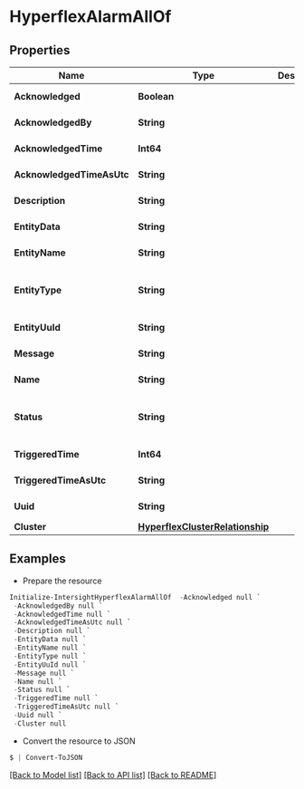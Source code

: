 # HyperflexAlarmAllOf
## Properties

Name | Type | Description | Notes
------------ | ------------- | ------------- | -------------
**Acknowledged** | **Boolean** |  | [optional] [readonly] 
**AcknowledgedBy** | **String** |  | [optional] [readonly] 
**AcknowledgedTime** | **Int64** |  | [optional] [readonly] 
**AcknowledgedTimeAsUtc** | **String** |  | [optional] [readonly] 
**Description** | **String** |  | [optional] [readonly] 
**EntityData** | **String** |  | [optional] [readonly] 
**EntityName** | **String** |  | [optional] [readonly] 
**EntityType** | **String** |  | [optional] [readonly] [default to "UNKNOWN"]
**EntityUuId** | **String** |  | [optional] [readonly] 
**Message** | **String** |  | [optional] [readonly] 
**Name** | **String** |  | [optional] [readonly] 
**Status** | **String** |  | [optional] [readonly] [default to "UNKNOWN"]
**TriggeredTime** | **Int64** |  | [optional] [readonly] 
**TriggeredTimeAsUtc** | **String** |  | [optional] [readonly] 
**Uuid** | **String** |  | [optional] [readonly] 
**Cluster** | [**HyperflexClusterRelationship**](HyperflexClusterRelationship.md) |  | [optional] 

## Examples

- Prepare the resource
```powershell
Initialize-IntersightHyperflexAlarmAllOf  -Acknowledged null `
 -AcknowledgedBy null `
 -AcknowledgedTime null `
 -AcknowledgedTimeAsUtc null `
 -Description null `
 -EntityData null `
 -EntityName null `
 -EntityType null `
 -EntityUuId null `
 -Message null `
 -Name null `
 -Status null `
 -TriggeredTime null `
 -TriggeredTimeAsUtc null `
 -Uuid null `
 -Cluster null
```

- Convert the resource to JSON
```powershell
$ | Convert-ToJSON
```

[[Back to Model list]](../README.md#documentation-for-models) [[Back to API list]](../README.md#documentation-for-api-endpoints) [[Back to README]](../README.md)

